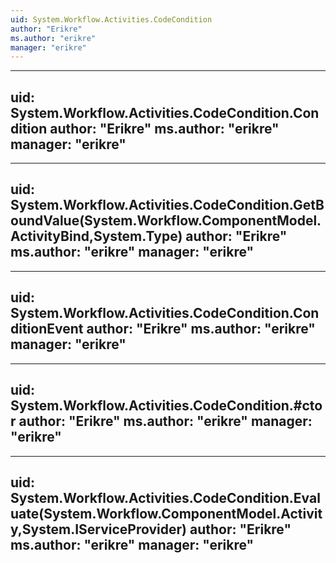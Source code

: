 ```yaml
---
uid: System.Workflow.Activities.CodeCondition
author: "Erikre"
ms.author: "erikre"
manager: "erikre"
---
```


---
uid: System.Workflow.Activities.CodeCondition.Condition
author: "Erikre"
ms.author: "erikre"
manager: "erikre"
---

---
uid: System.Workflow.Activities.CodeCondition.GetBoundValue(System.Workflow.ComponentModel.ActivityBind,System.Type)
author: "Erikre"
ms.author: "erikre"
manager: "erikre"
---

---
uid: System.Workflow.Activities.CodeCondition.ConditionEvent
author: "Erikre"
ms.author: "erikre"
manager: "erikre"
---

---
uid: System.Workflow.Activities.CodeCondition.#ctor
author: "Erikre"
ms.author: "erikre"
manager: "erikre"
---

---
uid: System.Workflow.Activities.CodeCondition.Evaluate(System.Workflow.ComponentModel.Activity,System.IServiceProvider)
author: "Erikre"
ms.author: "erikre"
manager: "erikre"
---
